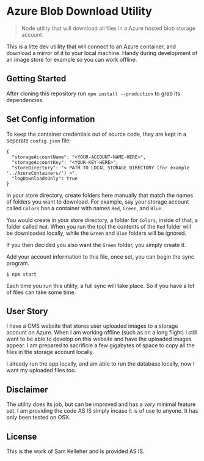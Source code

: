 # Azure Blob Download Utility
> Node utility that will download all files in a Azure hosted blob storage account.

This is a litte dev utiility that will connect to an Azure container, and download a mirror of it to your local machine. Handy during development of an image store for example so you can work offline.

## Getting Started
After cloning this repository run `npm install --production` to grab its dependencies.

## Set Config information
To keep the container credentials out of source code, they are kept in a seperate `config.json` file:

```
{
  "storageAccountName": "<YOUR-ACCOUNT-NAME-HERE>",
  "storageAccountKey": "<YOUR-KEY-HERE>",
  "storeDirectory": "< PATH TO LOCAL STORAGE DIRECTORY (for example '../AzureContainers/') >",
  "logDownloadsOnly": true
}
```

In your store directory, create folders here manually that match the names of folders you want to download. For example,
say your storage account called `Colors` has a container with names `Red`, `Green`, and `Blue`.

You would create in your store directory, a folder for `Colors`, inside of that, a folder called `Red`. When you run the tool
the contents of the `Red` folder will be downloaded locally, while the `Green` and `Blue` folders will be ignored.

If you then decided you also want the `Green` folder, you simply create it.

Add your account information to this file, once set, you can begin the sync program.

```
$ npm start
```

Each time you run this utility, a full sync will take place. So if you have a lot of files can take some time.

## User Story
I have a CMS website that stores user uploaded images to a storage
account on Azure. When I am working offline (such as on a long flight) I
still want to be able to develop on this website and have the uploaded images
appear. I am prepared to sacrificie a few gigabytes of space to copy all
the files in the storage account locally.

I already run the app locally, and am able to run the database
locally, now I want my uploaded files too.

## Disclaimer
The utility does its job, but can be improved and has a _very_ minimal feature
set. I am providing the code AS IS simply incase it is of use to anyone. It
has only been tested on OSX.

## License
This is the work of Sam Kelleher and is provided AS IS.
